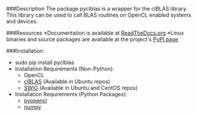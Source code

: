 ###Description
The package pyclblas is a wrapper for the clBLAS library.  This library can be used to call BLAS routines on OpenCL enabled systems and devices.  

###Resources
*Documentation is available at [ReadTheDocs.org](https://pyclblas.readthedocs.io/en/latest/index.html)
*Linux binaries and source packages are available at the project's [PyPI page](https://pypi.python.org/pypi/pyclblas/)

###Installation:
* sudo pip install pyclblas
* Installation Requirements (Non-Python):
    * OpenCL
    * [clBLAS](https://github.com/clMathLibraries/clBLAS) (Available in Ubuntu repos)
    * [SWIG](https://www.swig.org/) (Available in Ubuntu and CentOS repos)
* Installation Requirements (Python Packages):
    * [pyopencl](https://github.com/pyopencl/pyopencl/)
    * [numpy](https://github.com/numpy/numpy)

